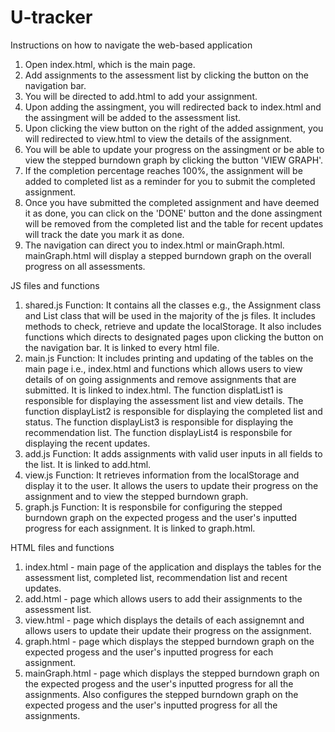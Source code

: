 # U-tracker 
Instructions on how to navigate the web-based application
1. Open index.html, which is the main page. 
2. Add assignments to the assessment list by clicking the button on the navigation bar. 
3. You will be directed to add.html to add your assignment. 
4. Upon adding the assingment, you will redirected back to index.html and the assingment will be added to the assessment list. 
5. Upon clicking the view button on the right of the added assignment, you will redirected to view.html to view the details of the assignment.
6. You will be able to update your progress on the assingment or be able to view the stepped burndown graph by clicking the button 'VIEW GRAPH'.
7. If the completion percentage reaches 100%, the assignment will be added to completed list as a reminder for you to submit the completed assignment.
8. Once you have submitted the completed assignment and have deemed it as done, you can click on the 'DONE' button and the done assingment will be removed from the completed list and the table for recent updates will track the date you mark it as done. 
9. The navigation can direct you to index.html or mainGraph.html. mainGraph.html will display a stepped burndown graph on the overall progress on all assessments.  

JS files and functions 
1. shared.js 
Function: It contains all the classes e.g., the Assignment class and List class that will be used in the majority of the js files. It includes methods to check, retrieve and update the localStorage. It also includes functions which directs to designated pages upon clicking the button on the navigation bar. It is linked to every html file. 
2. main.js 
Function: It includes printing and updating of the tables on the main page i.e., index.html and functions which allows users to view details of on going assignments and remove assignments that are submitted. It is linked to index.html.
The function displatList1 is responsible for displaying the assessment list and view details.
The function displayList2 is responsible for displaying the completed list and status.
The function displayList3 is responsible for displaying the recommendation list. 
The function displayList4 is responsbile for displaying the recent updates. 
3. add.js
Function: It adds assignments with valid user inputs in all fields to the list. It is linked to add.html.
4. view.js
Function: It retrieves information from the localStorage and display it to the user. It allows the users to update their progress on the assignment and to view the stepped burndown graph.
5. graph.js
Function: It is responsbile for configuring the stepped burndown graph on the expected progess and the user's inputted progress for each assignment. It is linked to graph.html.

HTML files and functions 
1. index.html - main page of the application and displays the tables for the assessment list, completed list, recommendation list and recent updates. 
2. add.html - page which allows users to add their assignments to the assessment list. 
3. view.html - page which displays the details of each assignemnt and allows users to update their update their progress on the assignment. 
4. graph.html - page which displays the stepped burndown graph on the expected progess and the user's inputted progress for each assignment.
5. mainGraph.html - page which displays the stepped burndown graph on the expected progess and the user's inputted progress for all the assignments. Also configures the stepped burndown graph on the expected progess and the user's inputted progress for all the assignments.

